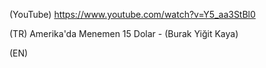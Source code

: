(YouTube) https://www.youtube.com/watch?v=Y5_aa3StBl0

(TR) Amerika'da Menemen 15 Dolar - (Burak Yiğit Kaya)

(EN)
